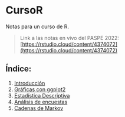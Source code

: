 # CursoR
Notas para un curso de R.

> Link a las notas en vivo del PASPE 2022: [https://rstudio.cloud/content/4374072](https://rstudio.cloud/content/4374072)


## Índice:
1. [Introducción](https://rodrigozepeda.github.io/CursoR/Introducción_a_R.html)
2. [Gráficas con ggplot2](https://rodrigozepeda.github.io/CursoR/Graficación_con_gglot2.html)
3. [Estadística Descriptiva](https://rodrigozepeda.github.io/CursoR/Estadística_Descriptiva.html)
4. [Análisis de encuestas](https://rodrigozepeda.github.io/CursoR/AnalisisEncuestas.html)
5. [Cadenas de Markov](https://rodrigozepeda.github.io/CursoR/Cadenas_de_Markov.html)

